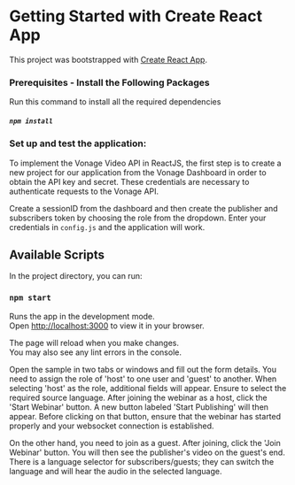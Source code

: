 # Getting Started with Create React App

This project was bootstrapped with [Create React App](https://github.com/facebook/create-react-app).

### Prerequisites - Install the Following Packages

Run this command to install all the required dependencies
##### `npm install`


### Set up and test the application:
To implement the Vonage Video API in ReactJS, the first step is to create a new project for our application from the Vonage Dashboard in order to obtain the API key and secret. These credentials are necessary to authenticate requests to the Vonage API.

Create a sessionID from the dashboard and then create the publisher and subscribers token by choosing the role from the dropdown. Enter your credentials in `config.js` and the application will work.

## Available Scripts

In the project directory, you can run:

### `npm start`

Runs the app in the development mode.\
Open [http://localhost:3000](http://localhost:3000) to view it in your browser.

The page will reload when you make changes.\
You may also see any lint errors in the console.

Open the sample in two tabs or windows and fill out the form details. You need to assign the role of 'host' to one user and 'guest' to another. When selecting 'host' as the role, additional fields will appear. Ensure to select the required source language. After joining the webinar as a host, click the 'Start Webinar' button. A new button labeled 'Start Publishing' will then appear. Before clicking on that button, ensure that the webinar has started properly and your websocket connection is established.

On the other hand, you need to join as a guest. After joining, click the 'Join Webinar' button. You will then see the publisher's video on the guest's end. There is a language selector for subscribers/guests; they can switch the language and will hear the audio in the selected language.


